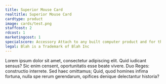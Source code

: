 ```yaml
---
title: Superior Mouse Card
realtitle: Superior Mouse Card
cardtype: product
image: cards/test.png
staffcost: 2
rdcost: 1
marketingcost: 1
specialscore: Accessory Attach to any built computer product and for the length of its life + 1 turn you receive 1/4 of that products profit per turn 
legal: Blah is a Trademark of Blah Inc
---
```


Lorem ipsum dolor sit amet, consectetur adipiscing elit. Quid iudicant sensus? Sic enim censent, oportunitatis esse beate vivere. Duo Reges: constructio interrete. Sed haec omittamus; Quid, quod homines infima fortuna, nulla spe rerum gerendarum, opifices denique delectantur historia?
